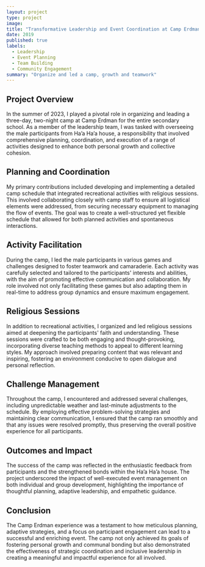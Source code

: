 ```yaml
---
layout: project
type: project
image: 
title: "Transformative Leadership and Event Coordination at Camp Erdman"
date: 2019
published: true
labels:
  - Leadership
  - Event Planning
  - Team Building
  - Community Engagement
summary: "Organize and led a camp, growth and teamwork"
---
```


## Project Overview
In the summer of 2023, I played a pivotal role in organizing and leading a three-day, two-night camp at Camp Erdman for the entire secondary school. As a member of the leadership team, I was tasked with overseeing the male participants from Ha’a Ha’a house, a responsibility that involved comprehensive planning, coordination, and execution of a range of activities designed to enhance both personal growth and collective cohesion.

## Planning and Coordination
My primary contributions included developing and implementing a detailed camp schedule that integrated recreational activities with religious sessions. This involved collaborating closely with camp staff to ensure all logistical elements were addressed, from securing necessary equipment to managing the flow of events. The goal was to create a well-structured yet flexible schedule that allowed for both planned activities and spontaneous interactions.

## Activity Facilitation
During the camp, I led the male participants in various games and challenges designed to foster teamwork and camaraderie. Each activity was carefully selected and tailored to the participants' interests and abilities, with the aim of promoting effective communication and collaboration. My role involved not only facilitating these games but also adapting them in real-time to address group dynamics and ensure maximum engagement.

## Religious Sessions
In addition to recreational activities, I organized and led religious sessions aimed at deepening the participants' faith and understanding. These sessions were crafted to be both engaging and thought-provoking, incorporating diverse teaching methods to appeal to different learning styles. My approach involved preparing content that was relevant and inspiring, fostering an environment conducive to open dialogue and personal reflection.

## Challenge Management
Throughout the camp, I encountered and addressed several challenges, including unpredictable weather and last-minute adjustments to the schedule. By employing effective problem-solving strategies and maintaining clear communication, I ensured that the camp ran smoothly and that any issues were resolved promptly, thus preserving the overall positive experience for all participants.

## Outcomes and Impact
The success of the camp was reflected in the enthusiastic feedback from participants and the strengthened bonds within the Ha’a Ha’a house. The project underscored the impact of well-executed event management on both individual and group development, highlighting the importance of thoughtful planning, adaptive leadership, and empathetic guidance.

## Conclusion
The Camp Erdman experience was a testament to how meticulous planning, adaptive strategies, and a focus on participant engagement can lead to a successful and enriching event. The camp not only achieved its goals of fostering personal growth and communal bonding but also demonstrated the effectiveness of strategic coordination and inclusive leadership in creating a meaningful and impactful experience for all involved.

